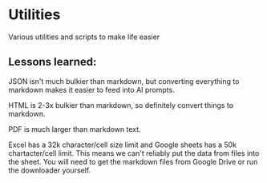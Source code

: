 # Utilities

Various utilities and scripts to make life easier

## Lessons learned:

JSON isn't much bulkier than markdown, but converting everything to markdown makes it easier to feed into AI prompts.

HTML is 2-3x bulkier than markdown, so definitely convert things to markdown.

PDF is much larger than markdown text.

Excel has a 32k character/cell size limit and Google sheets has a 50k chartacter/cell limit. This means we can't reliably put the data from files into the sheet. You will need to get the markdown files from Google Drive or run the downloader yourself.


